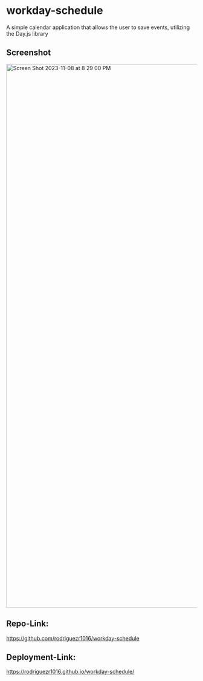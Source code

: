 # workday-schedule
A simple calendar application that allows the user to save events, utilizing the Day.js library
## Screenshot
<img width="1440" alt="Screen Shot 2023-11-08 at 8 29 00 PM" src="https://github.com/rodriguezr1016/workday-schedule/assets/134916213/3df05452-4a2f-4900-9bb1-3bd352a789b5">


## Repo-Link: 

https://github.com/rodriguezr1016/workday-schedule

## Deployment-Link:

https://rodriguezr1016.github.io/workday-schedule/
